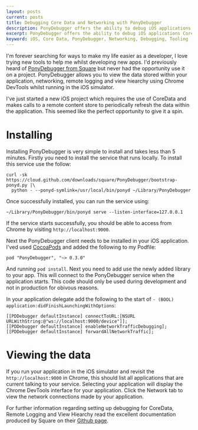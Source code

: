 ```yaml
---
layout: posts
current: posts
title: Debugging Core Data and Networking with PonyDebugger
description: PonyDebugger offers the ability to debug iOS applications Core Data and Networking
excerpt: PonyDebugger offers the ability to debug iOS applications Core Data and Networking.  Find out how to get start using it on your projects.
keyword: iOS, Core Data, PonyDebugger, Networking, Debugging, Tooling
---
```


I'm forever searching for ways to make my life easier as a developer, I love trying new tools to help me whilst developing new apps.  I'd previously heard of [PonyDebugger from Square](https://github.com/square/PonyDebugger) but never had the opportunity use it on a project.  PonyDebugger allows you to view the data stored within your application, networking, remote logging and view hiearchy using Chrome DevTools whilst running in the iOS simulator.

I've just started a new iOS project which requires the use of CoreData and makes calls to a remote content store to periodically refresh the data within the application.  This seemed like the perfect opportunity to give it a spin.

# Installing

Installing PonyDebugger is very simple to install and takes less than 5 minutes.  Firstly you need to install the service that runs locally.  To install this service use the follow:

```
curl -sk https://cloud.github.com/downloads/square/PonyDebugger/bootstrap-ponyd.py |\
  python - --ponyd-symlink=/usr/local/bin/ponyd ~/Library/PonyDebugger

```

Once successfully installed, you can run the service using:

```
~/Library/PonyDebugger/bin/ponyd serve --listen-interface=127.0.0.1

```

If the service starts successfully, you should be able to access from Chrome by visiting `http://localhost:9000`.

Next the PonyDebugger client needs to be installed in your iOS application.  I'ved used [CocoaPods](http://beta.cocoapods.org/?q=ponydebugger) and added the following to my Podfile:

```
pod "PonyDebugger", "~> 0.3.0"

```

And running `pod install`.  Next you need to add use the newly added library to your app.  This will connect to the PonyDebugger service when the application starts.  This code should only be used during development and not in production for obivous reasons.

In your application delegate add the following to the start of `- (BOOL) application:didFinishLaunchingWithOptions`:

```
[[PDDebugger defaultInstance] connectToURL:[NSURL URLWithString:@"ws://localhost:9000/device"]];
[[PDDebugger defaultInstance] enableNetworkTrafficDebugging];
[[PDDebugger defaultInstance] forwardAllNetworkTraffic];

```

# Viewing the data

If you run your application in the iOS simulator and revisit the `http://localhost:9000` in Chrome, this should list all applications that are current talking to your service.  Selecting your application will display the Chrome DevTools interface for your application.  Click the Network tab to view the network connections made by your application.

For further information regarding setting up debugging for CoreData, Remote Logging and View Hiearchy read the excellent documentation produced by Square on their [Github page](https://github.com/square/PonyDebugger).
